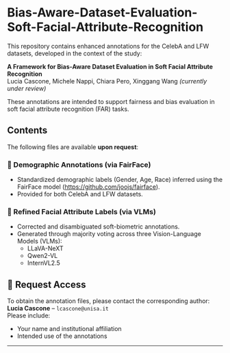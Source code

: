 # Bias-Aware-Dataset-Evaluation-Soft-Facial-Attribute-Recognition

This repository contains enhanced annotations for the CelebA and LFW datasets, developed in the context of the study:

**A Framework for Bias-Aware Dataset Evaluation in Soft Facial Attribute Recognition**  
Lucia Cascone, Michele Nappi, Chiara Pero, Xinggang Wang *(currently under review)*

These annotations are intended to support fairness and bias evaluation in soft facial attribute recognition (FAR) tasks.

## Contents

The following files are available **upon request**:

### 🔹 Demographic Annotations (via FairFace)
- Standardized demographic labels (Gender, Age, Race) inferred using the FairFace model (https://github.com/joojs/fairface).
- Provided for both CelebA and LFW datasets.

### 🔹 Refined Facial Attribute Labels (via VLMs)
- Corrected and disambiguated soft-biometric annotations.
- Generated through majority voting across three Vision-Language Models (VLMs):
  - LLaVA-NeXT
  - Qwen2-VL
  - InternVL2.5

## 📩 Request Access

To obtain the annotation files, please contact the corresponding author:  
**Lucia Cascone** – `lcascone@unisa.it`  
Please include:
- Your name and institutional affiliation
- Intended use of the annotations

---
